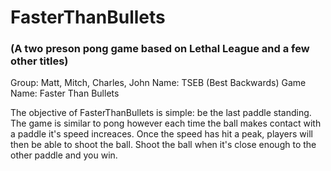# FasterThanBullets
### (A two preson pong game based on Lethal League and a few other titles)

Group: Matt, Mitch, Charles, John 
Name: TSEB (Best Backwards) 
Game Name: Faster Than Bullets

The objective of FasterThanBullets is simple: be the last paddle standing. The game is similar to pong however each time the ball makes contact with a paddle it's speed increaces. Once the speed has hit a peak, players will then be able to shoot the ball. Shoot the ball when it's close enough to the other paddle and you win. 

